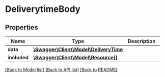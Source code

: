 # DeliverytimeBody

## Properties
Name | Type | Description | Notes
------------ | ------------- | ------------- | -------------
**data** | [**\Swagger\Client\Model\DeliveryTime**](DeliveryTime.md) |  | [optional] 
**included** | [**\Swagger\Client\Model\Resource[]**](Resource.md) |  | [optional] 

[[Back to Model list]](../../README.md#documentation-for-models) [[Back to API list]](../../README.md#documentation-for-api-endpoints) [[Back to README]](../../README.md)

